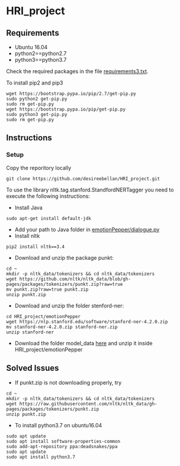 # HRI_project

## Requirements

* Ubuntu 16.04
* python2==python2.7
* python3==python3.7

Check the required packages in the file [requirements3.txt](requirements3.txt). 

To install pip2 and pip3

```
wget https://bootstrap.pypa.io/pip/2.7/get-pip.py 
sudo python2 get-pip.py
sudo rm get-pip.py
wget https://bootstrap.pypa.io/pip/get-pip.py 
sudo python3 get-pip.py
sudo rm get-pip.py
```
## Instructions
### Setup
Copy the reporitory locally

```
git clone https://github.com/desireebellan/HRI_project.git
```
To use the library nltk.tag.stanford.StandfordNERTagger you need to execute the following instructions:
* Install Java
```
sudo apt-get install default-jdk
```
* Add your path to Java folder in [emotionPepper/dialogue.py](emotionPepper/dialogue.py)
* Install nltk
```
pip2 install nltk==3.4
```
* Download and unzip the package punkt:
```
cd ~
mkdir -p nltk_data/tokenizers && cd nltk_data/tokenizers
wget https://github.com/nltk/nltk_data/blob/gh-pages/packages/tokenizers/punkt.zip?raw=true
mv punkt.zip?raw=true punkt.zip
unzip punkt.zip
```
* Download and unzip the folder stenford-ner:
```
cd HRI_project/emotionPepper
wget https://nlp.stanford.edu/software/stanford-ner-4.2.0.zip
mv stanford-ner-4.2.0.zip stanford-ner.zip
unzip stanford-ner
```
* Download the folder model_data [here](https://drive.google.com/uc?id=1Jjjq2LOyrwcQRIZAhU-ZA0IyvQ7NPLAi&export=download) and unzip it inside HRI_project/emotionPepper
## Solved Issues

* If punkt.zip is not downloading properly, try
```
cd ~
mkdir -p nltk_data/tokenizers && cd nltk_data/tokenizers
wget https://raw.githubusercontent.com/nltk/nltk_data/gh-pages/packages/tokenizers/punkt.zip
unzip punkt.zip
```
* To install python3.7 on ubuntu16.04
```
sudo apt update
sudo apt install software-properties-common
sudo add-apt-repository ppa:deadsnakes/ppa
sudo apt update
sudo apt install python3.7
```
